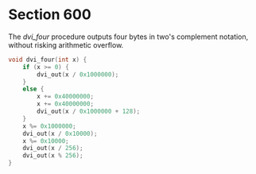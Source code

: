 # Section 600

The *dvi_four* procedure outputs four bytes in two's complement notation, without risking arithmetic overflow.

```c dvi.c
void dvi_four(int x) {
    if (x >= 0) {
        dvi_out(x / 0x1000000);
    }
    else {
        x += 0x40000000;
        x += 0x40000000;
        dvi_out(x / 0x1000000 + 128);
    }
    x %= 0x1000000;
    dvi_out(x / 0x10000);
    x %= 0x10000;
    dvi_out(x / 256);
    dvi_out(x % 256);
}
```
